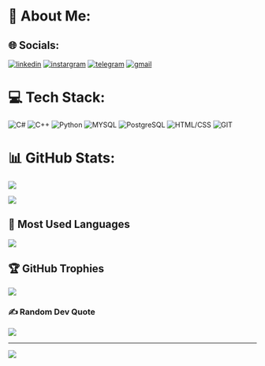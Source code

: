 # 💫 About Me:


## 🌐 Socials:
[![linkedin](https://img.shields.io/badge/linkedin-0A66C2?style=for-the-badge&logo=linkedin&logoColor=white)](https://www.linkedin.com/in/nazar-kravets-086812230/)
[![instargram](https://img.shields.io/badge/instagram-962fbf?style=for-the-badge&logo=instagram&logoColor=white)](https://instagram.com/naz_kravets?igshid=OGQ5ZDc2ODk2ZA%3D%3D&utm_source=qr)
[![telegram](https://img.shields.io/badge/telegram-229ED9?style=for-the-badge&logo=telegram&logoColor=white)](https://t.me/direector)
[![gmail](https://img.shields.io/badge/gmail-c71610?style=for-the-badge&logo=gmail&logoColor=white)](mailto:nazarrkravets@gmail.com)

# 💻 Tech Stack:
![C#](https://img.shields.io/badge/c%23-%23239120.svg?style=for-the-badge&logo=c-sharp&logoColor=white) ![C++](https://img.shields.io/badge/c++-%2300599C.svg?style=for-the-badge&logo=c%2B%2B&logoColor=white) ![Python](https://img.shields.io/badge/python-3670A0?style=for-the-badge&logo=python&logoColor=ffdd54) ![MYSQL](https://img.shields.io/badge/mysql-B0C4DE?style=for-the-badge&logo=mysql) ![PostgreSQL](https://img.shields.io/badge/postgresql-B0E0E6?style=for-the-badge&logo=postgreSQL) ![HTML/CSS](https://img.shields.io/badge/html/css-fa932d?style=for-the-badge&logoColor=white) ![GIT](https://img.shields.io/badge/git-3e2c00?style=for-the-badge&logo=git&logoColor=white)
# 📊 GitHub Stats:
![](https://github-readme-streak-stats.herokuapp.com/?user=f1atteee&theme=vue-dark&hide_border=false)<br/>

![](https://github-readme-stats.vercel.app/api?username=f1atteee&show_icons=true&theme=vue-dark&)</br>

## 🔋 Most Used Languages
![](https://github-readme-stats.vercel.app/api/top-langs/?username=f1atteee&theme=vue-dark&hide_border=false)<br/>

## 🏆 GitHub Trophies
![](https://github-profile-trophy.vercel.app/?username=f1atteee&theme=radical&no-frame=false&no-bg=true&margin-w=4)

### ✍️ Random Dev Quote
![](https://quotes-github-readme.vercel.app/api?type=horizontaltheme=vue-dark&)

---
[![](https://visitcount.itsvg.in/api?id=f1atteee&icon=0&color=0)](https://visitcount.itsvg.in)

<!-- Proudly created with GPRM ( https://gprm.itsvg.in ) -->
